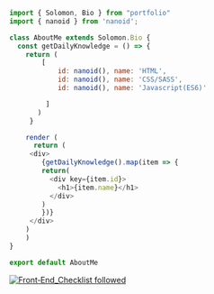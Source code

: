 ```javascript
import { Solomon, Bio } from "portfolio"
import { nanoid } from 'nanoid';

class AboutMe extends Solomon.Bio {
  const getDailyKnowledge = () => {
    return (
		[
		    id: nanoid(), name: 'HTML',
		    id: nanoid(), name: 'CSS/SASS',
		    id: nanoid(), name: 'Javascript(ES6)'

		 ]
	   )
     }

    render (
      return (
	 <div>
	    {getDailyKnowledge().map(item => {
		return(
		  <div key={item.id}>
		  	<h1>{item.name}</h1>
		  </div>
		)
	    })}
	 </div>
	)
    )
}

export default AboutMe
```


[![Front‑End_Checklist followed](https://img.shields.io/badge/Front‑End_Checklist-followed-brightgreen.svg)](https://github.com/thedaviddias/Front-End-Checklist/)
